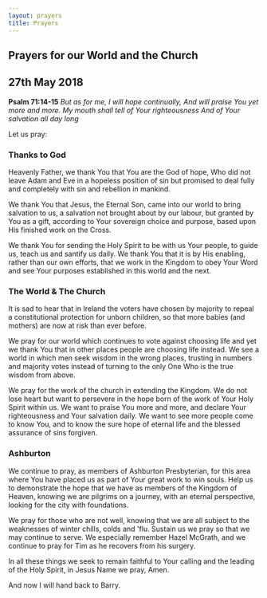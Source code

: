 ```yaml
---
layout: prayers
title: Prayers
---
```

## Prayers for our World and the Church 

## 27th May 2018

__Psalm 71:14-15__ 
_But as for me, I will hope continually, And will praise You yet more and more. My mouth shall tell of Your righteousness And of Your salvation all day long_


Let us pray:

### Thanks to God
Heavenly Father, we thank You that You are the God of hope, Who did not leave Adam and Eve in a hopeless position of sin but promised to deal fully and completely with sin and rebellion in mankind. 

We thank You that Jesus, the Eternal Son, came into our world to bring salvation to us, a salvation not brought about by our labour, but granted by You as a gift, according to Your sovereign choice and purpose, based upon His finished work on the Cross.

We thank You for sending the Holy Spirit to be with us Your people, to guide us, teach us and santify us daily. We thank You that it is by His enabling, rather than our own efforts, that we work in the Kingdom to obey Your Word and see Your purposes established in this world and the next.   

### The World & The Church
It is sad to hear that in Ireland the voters have chosen by majority to repeal a constitutional protection for unborn children, so that more babies (and mothers) are now at risk than ever before.

We pray for our world which continues to vote against choosing life and yet we thank You that in other places people are choosing life instead. We see a world in which men seek wisdom in the wrong places, trusting in numbers and majority votes instead of turning to the only One Who is the true wisdom from above.

We pray for the work of the church in extending the Kingdom. We do not lose heart but want to persevere in the hope born of the work of Your Holy Spirit within us. We want to praise You more and more, and declare Your righteousness and Your salvation daily. We want to see more people come to know You, and to know the sure hope of eternal life and the blessed assurance of sins forgiven. 

### Ashburton
We continue to pray, as members of Ashburton Presbyterian, for this area where You have placed us as part of Your great work to win souls. Help us to demonstrate the hope that we have as members of the Kingdom of Heaven, knowing we are pilgrims on a journey, with an eternal perspective, looking for the city with foundations.

We pray for those who are not well, knowing that we are all subject to the weaknesses of winter chills, colds and 'flu. Sustain us we pray so that we may continue to serve. We especially remember Hazel McGrath, and we continue to pray for Tim as he recovers from his surgery.

In all these things we seek to remain faithful to Your calling and the leading of the Holy Spirit, in Jesus Name we pray, Amen.

And now I will hand back to Barry.

